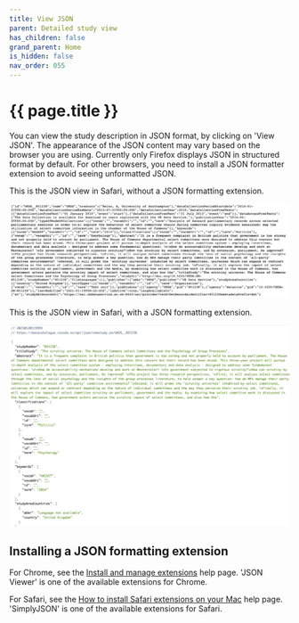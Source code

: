 ```yaml
---
title: View JSON
parent: Detailed study view
has_children: false
grand_parent: Home
is_hidden: false
nav_order: 055
---
```


# {{ page.title }}

You can view the study description in JSON format, by clicking on 'View JSON'.
 The appearance of the JSON content may vary based on the browser you are using.
Currently only Firefox displays JSON in structured format by default.
For other browsers, you need to install a JSON formatter extension to avoid seeing unformatted JSON.

This is the JSON view in Safari, without a JSON formatting extension.

![Raw JSON view](images/raw-json.png "Raw JSON view")

This is the JSON view in Safari, with a JSON formatting extension.

![Formatted JSON view](images/pretty-json.png "Formatted JSON view")

## Installing a JSON formatting extension

For Chrome, see the [Install and manage extensions](https://support.google.com/chrome_webstore/answer/2664769?hl=en)
help page. 'JSON Viewer' is one of the available extensions for Chrome.

For Safari, see the [How to install Safari extensions on your Mac](https://support.apple.com/en-us/HT203051)
help page. 'SimplyJSON' is one of the available extensions for Safari.
